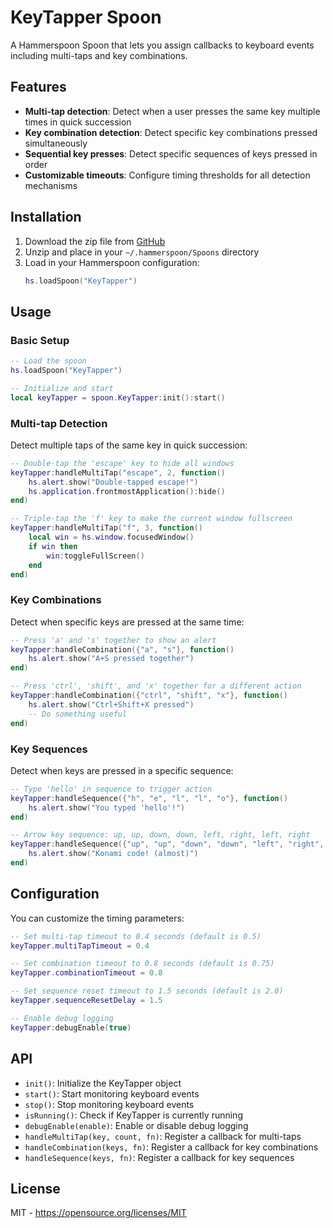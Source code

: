 # KeyTapper Spoon

A Hammerspoon Spoon that lets you assign callbacks to keyboard events including multi-taps and key combinations.

## Features

- **Multi-tap detection**: Detect when a user presses the same key multiple times in quick succession
- **Key combination detection**: Detect specific key combinations pressed simultaneously
- **Sequential key presses**: Detect specific sequences of keys pressed in order
- **Customizable timeouts**: Configure timing thresholds for all detection mechanisms

## Installation

1. Download the zip file from [GitHub](https://github.com/Hammerspoon/Spoons/raw/master/Spoons/KeyTapper.spoon.zip)
2. Unzip and place in your `~/.hammerspoon/Spoons` directory
3. Load in your Hammerspoon configuration:
   ```lua
   hs.loadSpoon("KeyTapper")
   ```

## Usage

### Basic Setup

```lua
-- Load the spoon
hs.loadSpoon("KeyTapper")

-- Initialize and start
local keyTapper = spoon.KeyTapper:init():start()
```

### Multi-tap Detection

Detect multiple taps of the same key in quick succession:

```lua
-- Double-tap the 'escape' key to hide all windows
keyTapper:handleMultiTap("escape", 2, function()
    hs.alert.show("Double-tapped escape!")
    hs.application.frontmostApplication():hide()
end)

-- Triple-tap the 'f' key to make the current window fullscreen
keyTapper:handleMultiTap("f", 3, function()
    local win = hs.window.focusedWindow()
    if win then
        win:toggleFullScreen()
    end
end)
```

### Key Combinations

Detect when specific keys are pressed at the same time:

```lua
-- Press 'a' and 's' together to show an alert
keyTapper:handleCombination({"a", "s"}, function()
    hs.alert.show("A+S pressed together")
end)

-- Press 'ctrl', 'shift', and 'x' together for a different action
keyTapper:handleCombination({"ctrl", "shift", "x"}, function()
    hs.alert.show("Ctrl+Shift+X pressed")
    -- Do something useful
end)
```

### Key Sequences

Detect when keys are pressed in a specific sequence:

```lua
-- Type 'hello' in sequence to trigger action
keyTapper:handleSequence({"h", "e", "l", "l", "o"}, function()
    hs.alert.show("You typed 'hello'!")
end)

-- Arrow key sequence: up, up, down, down, left, right, left, right
keyTapper:handleSequence({"up", "up", "down", "down", "left", "right", "left", "right"}, function()
    hs.alert.show("Konami code! (almost)")
end)
```

## Configuration

You can customize the timing parameters:

```lua
-- Set multi-tap timeout to 0.4 seconds (default is 0.5)
keyTapper.multiTapTimeout = 0.4

-- Set combination timeout to 0.8 seconds (default is 0.75)
keyTapper.combinationTimeout = 0.8

-- Set sequence reset timeout to 1.5 seconds (default is 2.0)
keyTapper.sequenceResetDelay = 1.5

-- Enable debug logging
keyTapper:debugEnable(true)
```

## API

- `init()`: Initialize the KeyTapper object
- `start()`: Start monitoring keyboard events
- `stop()`: Stop monitoring keyboard events
- `isRunning()`: Check if KeyTapper is currently running
- `debugEnable(enable)`: Enable or disable debug logging
- `handleMultiTap(key, count, fn)`: Register a callback for multi-taps
- `handleCombination(keys, fn)`: Register a callback for key combinations
- `handleSequence(keys, fn)`: Register a callback for key sequences

## License

MIT - https://opensource.org/licenses/MIT